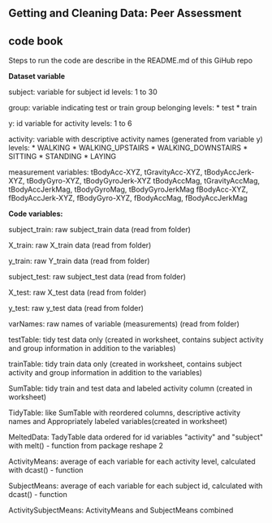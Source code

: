 ## Getting and Cleaning Data: Peer Assessment  
## code book

Steps to run the code are describe in the README.md of this GiHub repo

**Dataset variable**

subject:        variable for subject id
    levels: 1 to 30
    
group:          variable indicating test or train group belonging
    levels: * test
            * train
    
y:              id variable for activity
    levels: 1 to 6
    
activity:       variable with descriptive activity names (generated from variable y)
    levels: * WALKING
            * WALKING_UPSTAIRS
            * WALKING_DOWNSTAIRS
			* SITTING
            * STANDING
            * LAYING

measurement variables:
    tBodyAcc-XYZ, tGravityAcc-XYZ, tBodyAccJerk-XYZ, tBodyGyro-XYZ, tBodyGyroJerk-XYZ
    tBodyAccMag, tGravityAccMag, tBodyAccJerkMag, tBodyGyroMag, tBodyGyroJerkMag
    fBodyAcc-XYZ, fBodyAccJerk-XYZ, fBodyGyro-XYZ, fBodyAccMag, fBodyAccJerkMag       

    
**Code variables:**

subject_train:  raw subject_train data (read from folder)

X_train:        raw X_train data (read from folder)

y_train:        raw Y_train data (read from folder)


subject_test:   raw subject_test data (read from folder)

X_test:         raw X_test data (read from folder)

y_test:         raw y_test data (read from folder)


varNames:       raw names of variable (measurements) (read from folder)   

testTable:      tidy test data only (created in worksheet, contains subject activity and group information in addition to the variables)
    
trainTable:     tidy train data only (created in worksheet, contains subject activity and group information in addition to the variables)
    
SumTable:       tidy train and test data and labeled activity column (created in worksheet)

TidyTable:      like SumTable with reordered columns, descriptive activity names and Appropriately labeled variables(created in worksheet)

    
MeltedData:     TadyTable data ordered for id variables "activity" and "subject" with melt() - function from package reshape 2
 
ActivityMeans:  average of each variable for each activity level, calculated with dcast() - function 
   
SubjectMeans:   average of each variable for each subject id, calculated with dcast() - function
    
ActivitySubjectMeans:   ActivityMeans and SubjectMeans combined
   